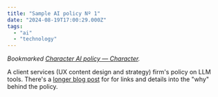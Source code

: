 ```yaml
---
title: "Sample AI policy Nº 1"
date: "2024-08-19T17:00:29.000Z"
tags: 
  - "ai"
  - "technology"
---
```


_Bookmarked [Character AI policy — Character](https://www.characterworks.co/ai-policy)._

A client services (UX content design and strategy) firm's policy on LLM tools. There's a [longer blog post](https://www.characterworks.co/blog/we-deserve-better-than-an-ai-powered-future) for for links and details into the "why" behind the policy.
